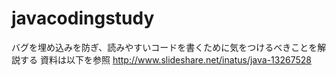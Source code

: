 javacodingstudy
===============

バグを埋め込みを防ぎ、読みやすいコードを書くために気をつけるべきことを解説する 
資料は以下を参照
http://www.slideshare.net/inatus/java-13267528
